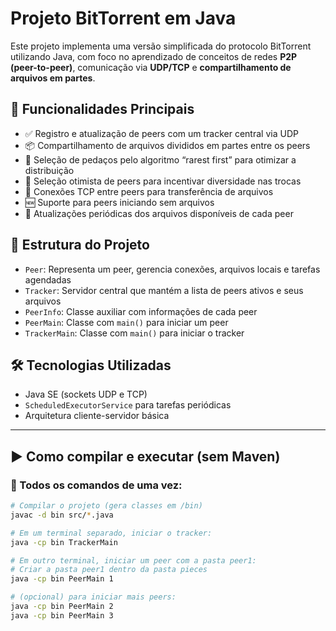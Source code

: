 # Projeto BitTorrent em Java

Este projeto implementa uma versão simplificada do protocolo BitTorrent utilizando Java, com foco no aprendizado de conceitos de redes **P2P (peer-to-peer)**, comunicação via **UDP/TCP** e **compartilhamento de arquivos em partes**.

## 🔑 Funcionalidades Principais

- ✅ Registro e atualização de peers com um tracker central via UDP  
- 📦 Compartilhamento de arquivos divididos em partes entre os peers  
- 🧠 Seleção de pedaços pelo algoritmo “rarest first” para otimizar a distribuição  
- 🎲 Seleção otimista de peers para incentivar diversidade nas trocas  
- 🔗 Conexões TCP entre peers para transferência de arquivos  
- 🆕 Suporte para peers iniciando sem arquivos  
- 🔁 Atualizações periódicas dos arquivos disponíveis de cada peer  

## 🧱 Estrutura do Projeto

- `Peer`: Representa um peer, gerencia conexões, arquivos locais e tarefas agendadas  
- `Tracker`: Servidor central que mantém a lista de peers ativos e seus arquivos  
- `PeerInfo`: Classe auxiliar com informações de cada peer  
- `PeerMain`: Classe com `main()` para iniciar um peer  
- `TrackerMain`: Classe com `main()` para iniciar o tracker  

## 🛠️ Tecnologias Utilizadas

- Java SE (sockets UDP e TCP)  
- `ScheduledExecutorService` para tarefas periódicas  
- Arquitetura cliente-servidor básica  

---

## ▶️ Como compilar e executar (sem Maven)

### 🔧 Todos os comandos de uma vez:

```bash
# Compilar o projeto (gera classes em /bin)
javac -d bin src/*.java

# Em um terminal separado, iniciar o tracker:
java -cp bin TrackerMain

# Em outro terminal, iniciar um peer com a pasta peer1:
# Criar a pasta peer1 dentro da pasta pieces
java -cp bin PeerMain 1

# (opcional) para iniciar mais peers:
java -cp bin PeerMain 2
java -cp bin PeerMain 3